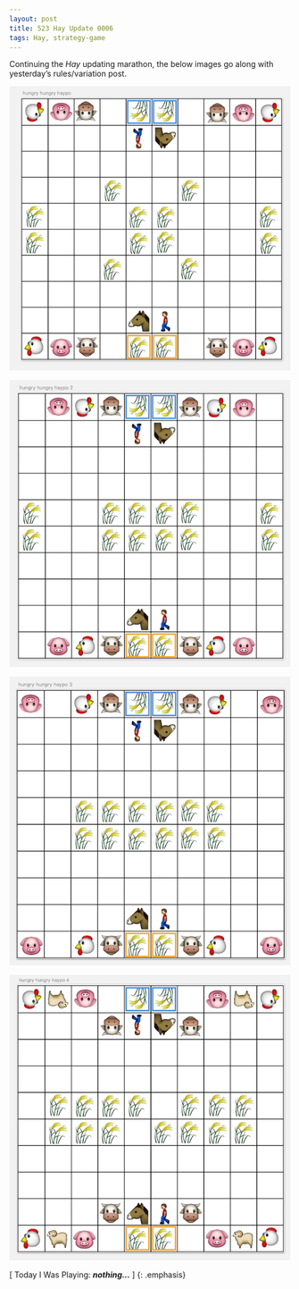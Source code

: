 ```yaml
---
layout: post
title: 523 Hay Update 0006
tags: Hay, strategy-game
---
```

Continuing the *Hay* updating marathon, the below images go along with yesterday’s rules/variation post.

![HayUpdate0005_1](/img/games/523_Hay_Update_0006_1.png "HayUpdate0005_1")

![HayUpdate0005_2](/img/games/523_Hay_Update_0006_2.png "HayUpdate0005_2")

![HayUpdate0005_3](/img/games/523_Hay_Update_0006_3.png "HayUpdate0005_3")

![HayUpdate0005_4](/img/games/523_Hay_Update_0006_4.png "HayUpdate0005_4")

[ Today I Was Playing: ***nothing...*** ]
{: .emphasis}